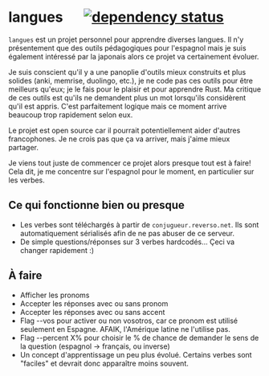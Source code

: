 # langues &emsp; [![dependency status](https://deps.rs/repo/github/nilgoyette/langues/status.svg)](https://deps.rs/repo/github/nilgoyette/langues)

`langues` est un projet personnel pour apprendre diverses langues. Il n'y
présentement que des outils pédagogiques pour l'espagnol mais je suis également
intéressé par la japonais alors ce projet va certainement évoluer.

Je suis conscient qu'il y a une panoplie d'outils mieux construits et plus
solides (anki, memrise, duolingo, etc.), je ne code pas ces outils pour être
meilleurs qu'eux; je le fais pour le plaisir et pour apprendre Rust. Ma
critique de ces outils est qu'ils ne demandent plus un mot lorsqu'ils
considèrent qu'il est appris. C'est parfaitement logique mais ce moment arrive
beaucoup trop rapidement selon eux.

Le projet est open source car il pourrait potentiellement aider d'autres
francophones. Je ne crois pas que ça va arriver, mais j'aime mieux partager.

Je viens tout juste de commencer ce projet alors presque tout est à faire! Cela
dit, je me concentre sur l'espagnol pour le moment, en particulier sur les
verbes.

## Ce qui fonctionne bien ou presque

- Les verbes sont téléchargés à partir de `conjugueur.reverso.net`. Ils sont
automatiquement sérialisés afin de ne pas abuser de ce serveur.
- De simple questions/réponses sur 3 verbes hardcodés... Çeci va changer
rapidement :)

## À faire

- Afficher les pronoms
- Accepter les réponses avec ou sans pronom
- Accepter les réponses avec ou sans accent
- Flag --vos pour activer ou non vosotros, car ce pronom est utilisé seulement
en Espagne. AFAIK, l'Amérique latine ne l'utilise pas.
- Flag --percent X% pour choisir le % de chance de demander le sens de la
question (espagnol -> français, ou inverse)
- Un concept d'apprentissage un peu plus évolué. Certains verbes sont "faciles"
et devrait donc apparaître moins souvent.
